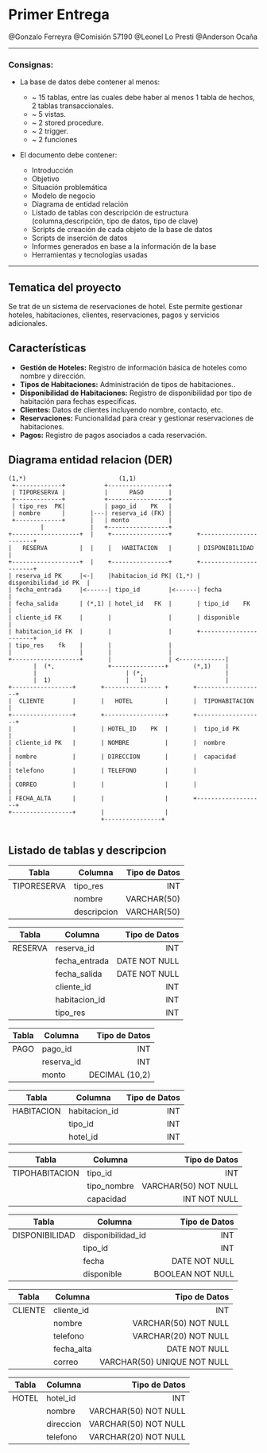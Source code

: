 # Primer Entrega
@Gonzalo Ferreyra
@Comisión 57190
@Leonel Lo Presti
@Anderson Ocaña

---

### **Consignas:**
- La base de datos debe contener al menos:
    * ~ 15 tablas, entre las cuales debe haber al menos 1 tabla de hechos,  2 tablas transaccionales.
    * ~ 5 vistas.
    * ~ 2 stored procedure.
    * ~ 2 trigger.
    * ~ 2 funciones
    
- El documento debe contener:
    - Introducción
    - Objetivo
    - Situación problemática
    - Modelo de negocio
    - Diagrama de entidad relación
    - Listado de tablas con descripción de estructura (columna,descripción, tipo de datos, tipo de clave)
    - Scripts de creación de cada objeto de la base de datos
    - Scripts de inserción de datos
    - Informes generados en base a la información de la base
    - Herramientas y tecnologías usadas



---

## Tematica del proyecto

Se trat de un sistema de reservaciones de hotel. Este permite gestionar hoteles, habitaciones, clientes, reservaciones, pagos y servicios adicionales.

## Características

- **Gestión de Hoteles:** Registro de información básica de hoteles como nombre y dirección.
- **Tipos de Habitaciones:** Administración de tipos de habitaciones..
- **Disponibilidad de Habitaciones:** Registro de disponibilidad por tipo de habitación para fechas específicas.
- **Clientes:** Datos de clientes incluyendo nombre, contacto, etc.
- **Reservaciones:** Funcionalidad para crear y gestionar reservaciones de habitaciones.
- **Pagos:** Registro de pagos asociados a cada reservación.


## Diagrama entidad relacion (DER)



```
(1,*)                          (1,1)
 +-------------+           +-----------------+
 | TIPORESERVA |           |      PAGO       |
 +-------------+           +-----------------+
 | tipo_res  PK|           | pago_id    PK   |
 | nombre      |       |---| reserva_id (FK) |
 +-------------+       |   | monto           |
         |             |   +-----------------+
+-------------------+  |    +----------------+       +-----------------------+      
|   RESERVA         |  |    |   HABITACION   |       | DISPONIBILIDAD        |      
+-------------------+  |    +----------------+       +-----------------------+      
| reserva_id PK     |<-|    |habitacion_id PK| (1,*) | disponibilidad_id PK  |     
| fecha_entrada     |<------| tipo_id        |<------| fecha                 |      
| fecha_salida      | (*,1) | hotel_id   FK  |       | tipo_id    FK         |   
| cliente_id FK     |       |                |       | disponible            |      
| habitacion_id FK  |       |                |       +-----------------------+                       
| tipo_res    fk    |       |                |                            
|                   |       |                |                         
+-------------------+       |                | <-------------|        
       |  (*,               +---------------+       (*,1)    |
       |                         | (*,                       |
       |  1)                     |   1)                      |
+-----------------+       +---------------- +       +-------------------+           
|  CLIENTE        |       |   HOTEL         |       |  TIPOHABITACION   |     
+-----------------+       +-----------------+       +-------------------+     
|                 |       | HOTEL_ID    PK  |       |  tipo_id PK       |      
| cliente_id PK   |       | NOMBRE          |       |  nombre           |
| nombre          |       | DIRECCION       |       |  capacidad        |       
| telefono        |       | TELEFONO        |       |                   |      
| CORREO          |       |                 |       |                   |      
| FECHA_ALTA      |       |                 |       +-------------------+      
+-----------------+       |                 |                                  
                          +----------------+                                   
                                                                               

```
## Listado de tablas y descripcion

| Tabla         | Columna           | Tipo de Datos                         |
| ------------- | ----------------- |                                  ---: |
| TIPORESERVA   | tipo_res          | INT                                   |
|               | nombre            | VARCHAR(50)                           |
|               | descripcion       | VARCHAR(50)                           |

| Tabla         | Columna           | Tipo de Datos                         |
| ------------- | ----------------- |                                  ---: |
| RESERVA       | reserva_id        | INT                                   |
|               | fecha_entrada     | DATE NOT NULL                         |
|               | fecha_salida      | DATE NOT NULL                         |
|               | cliente_id        | INT                                   |
|               | habitacion_id     | INT                                   |
|               | tipo_res          | INT                                   |


| Tabla         | Columna           | Tipo de Datos                         |
| ------------- | ----------------- |                                  ---: |
| PAGO          | pago_id           | INT                                   |
|               | reserva_id        | INT                                   |
|               | monto             | DECIMAL (10,2)                        |



| Tabla         | Columna           | Tipo de Datos                         |
| ------------- | ----------------- |                                  ---: |
| HABITACION    | habitacion_id     | INT                                   |
|               | tipo_id           | INT                                   |
|               | hotel_id          | INT                                   |



| Tabla         | Columna           | Tipo de Datos                         |
| ------------- | ----------------- |                                  ---: |
|TIPOHABITACION | tipo_id           | INT                                   |
|               | tipo_nombre       | VARCHAR(50) NOT NULL                  |
|               | capacidad         | INT NOT NULL                          |

| Tabla         | Columna           | Tipo de Datos                         |
| ------------- | ----------------- |                                  ---: |
|DISPONIBILIDAD | disponibilidad_id | INT                                   |
|               | tipo_id           | INT                                   |
|               | fecha             | DATE NOT NULL                         |
|               | disponible        | BOOLEAN NOT NULL                      |


| Tabla         | Columna           | Tipo de Datos                         |
| ------------- | ----------------- |                                  ---: |
| CLIENTE       | cliente_id        | INT                                   |
|               | nombre            | VARCHAR(50) NOT NULL                  |
|               | telefono          | VARCHAR(20) NOT NULL                  |
|               | fecha_alta        | DATE NOT NULL                         |
|               | correo            | VARCHAR(50) UNIQUE NOT NULL           |

| Tabla         | Columna           | Tipo de Datos                         |
| ------------- | ----------------- |                                  ---: |
| HOTEL         | hotel_id          | INT                                   |
|               | nombre            | VARCHAR(50) NOT NULL                  |
|               | direccion         | VARCHAR(50) NOT NULL                  |
|               | telefono          | VARCHAR(20) NOT NULL                  |


